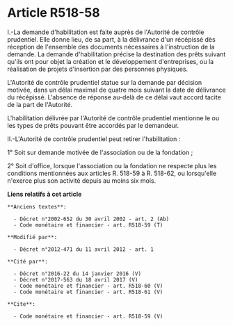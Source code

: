 # Article R518-58

I.-La demande d'habilitation est faite auprès de l'Autorité de contrôle prudentiel. Elle donne lieu, de sa part, à la
délivrance d'un récépissé dès réception de l'ensemble des documents nécessaires à l'instruction de la demande. La demande
d'habilitation précise la destination des prêts suivant qu'ils ont pour objet la création et le développement d'entreprises,
ou la réalisation de projets d'insertion par des personnes physiques. 

L'Autorité de contrôle prudentiel statue sur la demande par décision motivée, dans un délai maximal de quatre mois suivant la
date de délivrance du récépissé. L'absence de réponse au-delà de ce délai vaut accord tacite de la part de l'Autorité. 

L'habilitation délivrée par l'Autorité de contrôle prudentiel mentionne le ou les types de prêts pouvant être accordés par le
demandeur. 

II.-L'Autorité de contrôle prudentiel peut retirer l'habilitation : 

1° Soit sur demande motivée de l'association ou de la fondation ; 

2° Soit d'office, lorsque l'association ou la fondation ne respecte plus les conditions mentionnées aux articles R. 518-59 à
R. 518-62, ou lorsqu'elle n'exerce plus son activité depuis au moins six mois.

**Liens relatifs à cet article**

	**Anciens textes**:

	  - Décret n°2002-652 du 30 avril 2002 - art. 2 (Ab)
	  - Code monétaire et financier - art. R518-59 (T)

	**Modifié par**:

	  - Décret n°2012-471 du 11 avril 2012 - art. 1

	**Cité par**:

	  - Décret n°2016-22 du 14 janvier 2016 (V)
	  - Décret n°2017-563 du 18 avril 2017 (V)
	  - Code monétaire et financier - art. R518-60 (V)
	  - Code monétaire et financier - art. R518-61 (V)

	**Cite**:

	  - Code monétaire et financier - art. R518-59 (V)

